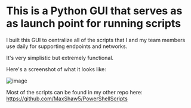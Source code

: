 # This is a Python GUI that serves as as launch point for running scripts

I built this GUI to centralize all of the scripts that I and my team members use daily for supporting endpoints and networks.

It's very simplistic but extremely functional.

Here's a screenshot of what it looks like:

![image](https://github.com/user-attachments/assets/e3244740-98e3-4303-8eeb-da11ea70731e)


Most of the scripts can be found in my other repo here: https://github.com/MaxShaw5/PowerShellScripts
